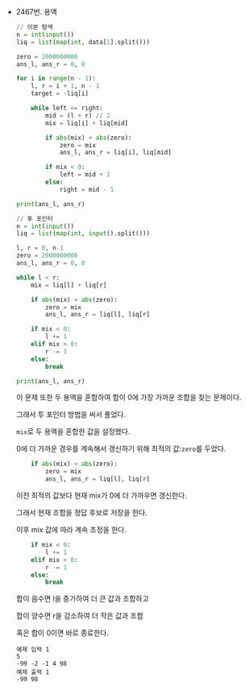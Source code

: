 - 2467번. 용액

    ```python
    // 이분 탐색
    n = int(input())
    liq = list(map(int, data[1].split()))
    
    zero = 2000000000
    ans_l, ans_r = 0, 0
    
    for i in range(n - 1):
        l, r = i + 1, n - 1
        target = -liq[i]
    
        while left <= right:
            mid = (l + r) // 2
            mix = liq[i] + liq[mid]
    
            if abs(mix) < abs(zero):
                zero = mix
                ans_l, ans_r = liq[i], liq[mid]
    
            if mix < 0:
                left = mid + 1
            else:
                right = mid - 1
    
    print(ans_l, ans_r)
    ```

    ```python
    // 투 포인터
    n = int(input())
    liq = list(map(int, input().split()))
    
    l, r = 0, n-1
    zero = 2000000000
    ans_l, ans_r = 0, 0
    
    while l < r:
        mix = liq[l] + liq[r]
    
        if abs(mix) < abs(zero):
            zero = mix
            ans_l, ans_r = liq[l], liq[r]
    
        if mix < 0:
            l += 1
        elif mix > 0:
            r -= 1
        else:
            break
    
    print(ans_l, ans_r)
    ```

  이 문제 또한 두 용액을 혼합하여 합이 0에 가장 가까운 조합을 찾는 문제이다.

  그래서 투 포인터 방법을 써서 풀었다.

  `mix`로 두 용액을 혼합한 값을 설정했다.

  0에 더 가까운 경우를 계속해서 갱신하기 위해 최적의 값:`zero`를 두었다.

    ```python
        if abs(mix) < abs(zero):
            zero = mix
            ans_l, ans_r = liq[l], liq[r]
    ```

  이전 최적의 값보다 현재 mix가 0에 더 가까우면 갱신한다.

  그래서 현재 조합을 정답 후보로 저장을 한다.

  이후 mix 값에 따라 계속 조정을 한다.

    ```python
        if mix < 0:
            l += 1
        elif mix > 0:
            r -= 1
        else:
            break
    ```

  합이 음수면 l을 증가하여 더 큰 값과 조합하고

  합이 양수면 r을 감소하여 더 작은 값과 조합

  혹은 합이 0이면 바로 종료한다.

    ```
    예제 입력 1 
    5
    -99 -2 -1 4 98
    예제 출력 1 
    -99 98
    ```